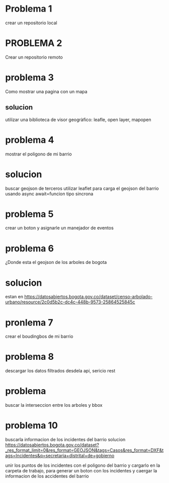 # Problema 1

crear un repositorio local

# PROBLEMA 2
Crear un repositorio remoto

# problema 3
Como mostrar una pagina con un mapa
## solucion 
utilizar una biblioteca de visor geogràfico: leafle, open layer, mapopen

# problema 4
mostrar el poligono de mi barrio

# solucion 
buscar geojson de terceros
utilizar leaflet para carga el geojson del barrio usando async await=funcion tipo sincrona

# problema 5
crear un boton y asignarle un manejador de eventos

# problema 6
¿Donde esta el geojson de los arboles de bogota
# solucion 
estan en https://datosabiertos.bogota.gov.co/dataset/censo-arbolado-urbano/resource/2c0d5b2c-dc4c-448b-9573-25864525845c

# pronlema 7
crear el boudingbos de mi barrio

# problema 8
descargar los datos filtrados desdela api, sericio rest

# problema
buscar la interseccion entre los arboles y bbox

# problema 10
buscarla informacion de los incidentes del barrio 
solucion https://datosabiertos.bogota.gov.co/dataset?_res_format_limit=0&res_format=GEOJSON&tags=Casos&res_format=DXF&tags=Incidentes&q=secretaria+distrital+de+gobierno

unir los puntos de los incidentes con el poligono del barrio y cargarlo en la carpeta de trabajo, para generar un boton con los incidentes y caergar la informacion de los accidentes del barrio


